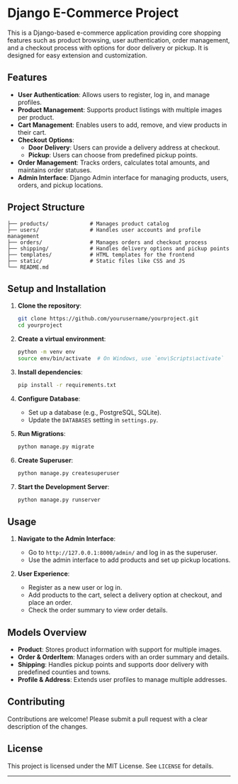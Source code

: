 # Django E-Commerce Project

This is a Django-based e-commerce application providing core shopping features such as product browsing, user authentication, order management, and a checkout process with options for door delivery or pickup. It is designed for easy extension and customization.

## Features

- **User Authentication**: Allows users to register, log in, and manage profiles.
- **Product Management**: Supports product listings with multiple images per product.
- **Cart Management**: Enables users to add, remove, and view products in their cart.
- **Checkout Options**:
  - **Door Delivery**: Users can provide a delivery address at checkout.
  - **Pickup**: Users can choose from predefined pickup points.
- **Order Management**: Tracks orders, calculates total amounts, and maintains order statuses.
- **Admin Interface**: Django Admin interface for managing products, users, orders, and pickup locations.

## Project Structure

```
├── products/             # Manages product catalog
├── users/                # Handles user accounts and profile management
├── orders/               # Manages orders and checkout process
├── shipping/             # Handles delivery options and pickup points
├── templates/            # HTML templates for the frontend
├── static/               # Static files like CSS and JS
└── README.md
```

## Setup and Installation

1. **Clone the repository**:
    ```bash
    git clone https://github.com/yourusername/yourproject.git
    cd yourproject
    ```

2. **Create a virtual environment**:
    ```bash
    python -m venv env
    source env/bin/activate  # On Windows, use `env\Scripts\activate`
    ```

3. **Install dependencies**:
    ```bash
    pip install -r requirements.txt
    ```

4. **Configure Database**:
    - Set up a database (e.g., PostgreSQL, SQLite).
    - Update the `DATABASES` setting in `settings.py`.

5. **Run Migrations**:
    ```bash
    python manage.py migrate
    ```

6. **Create Superuser**:
    ```bash
    python manage.py createsuperuser
    ```

7. **Start the Development Server**:
    ```bash
    python manage.py runserver
    ```

## Usage

1. **Navigate to the Admin Interface**:
   - Go to `http://127.0.0.1:8000/admin/` and log in as the superuser.
   - Use the admin interface to add products and set up pickup locations.

2. **User Experience**:
   - Register as a new user or log in.
   - Add products to the cart, select a delivery option at checkout, and place an order.
   - Check the order summary to view order details.

## Models Overview

- **Product**: Stores product information with support for multiple images.
- **Order & OrderItem**: Manages orders with an order summary and details.
- **Shipping**: Handles pickup points and supports door delivery with predefined counties and towns.
- **Profile & Address**: Extends user profiles to manage multiple addresses.

## Contributing

Contributions are welcome! Please submit a pull request with a clear description of the changes.

## License

This project is licensed under the MIT License. See `LICENSE` for details.

---

